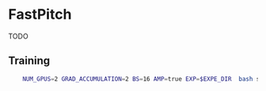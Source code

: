 # FastPitch

TODO


## Training

```sh
    NUM_GPUS=2 GRAD_ACCUMULATION=2 BS=16 AMP=true EXP=$EXPE_DIR  bash scripts_bz/train.sh
```

